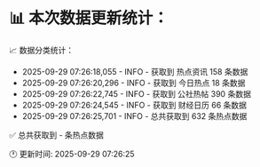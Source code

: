 📊 本次数据更新统计：
==========================

📈 数据分类统计：
- 2025-09-29 07:26:18,055 - INFO - 获取到 热点资讯 158 条数据
- 2025-09-29 07:26:20,296 - INFO - 获取到 今日热点 18 条数据
- 2025-09-29 07:26:22,745 - INFO - 获取到 公社热帖 390 条数据
- 2025-09-29 07:26:24,545 - INFO - 获取到 财经日历 66 条数据
- 2025-09-29 07:26:25,701 - INFO - 总共获取到 632 条热点数据

✅ 总共获取到 - 条热点数据

🕐 更新时间: 2025-09-29 07:26:25
